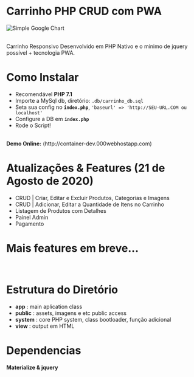 # Carrinho PHP CRUD com PWA

![Simple Google Chart](https://i.ibb.co/GcskVX7/carrinho-gif.gif)

<br>
Carrinho Responsivo Desenvolvido em PHP Nativo e o mínimo de jquery possível + tecnologia PWA.

# Como Instalar
- Recomendável **PHP 7.1**
- Importe a MySql db, diretório: `.db/carrinho_db.sql`
- Seta sua config no **`index.php`**, `'baseurl' => 'http://SEU-URL.COM ou localhost'`
- Configure a DB em **`index.php`**
- Rode o Script!
<br>
<b>Demo Online:</b> (http://container-dev.000webhostapp.com)

<br>

# Atualizações & Features (21 de Agosto de 2020)
- CRUD | Criar, Editar e Excluir Produtos, Categorias e Imagens
- CRUD | Adicionar, Editar a Quantidade de Itens no Carrinho
- Listagem de Produtos com Detalhes
- Painel Admin
- Pagamento

# Mais features em breve...

<br>

# Estrutura do Diretório
- **app** : main aplication class
- **public** : assets, imagens e etc public access
- **system** : core PHP system, class bootloader, função adicional
- **view** : output em HTML

# Dependencias
**Materialize & jquery**
